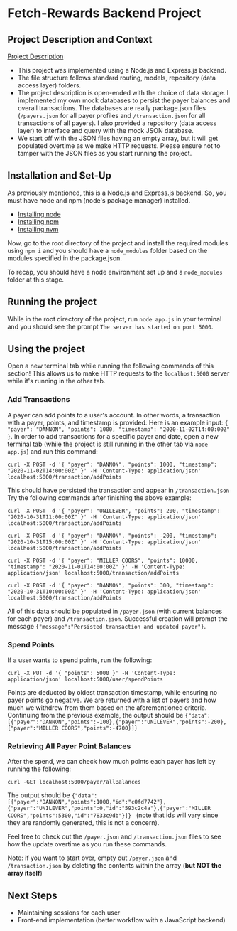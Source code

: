 # Fetch-Rewards Backend Project

## Project Description and Context
[Project Description](https://fetch-hiring.s3.us-east-1.amazonaws.com/points.pdf)
- This project was implemented using a Node.js and Express.js backend.
- The file structure follows standard routing, models, repository (data access layer) folders.
- The project description is open-ended with the choice of data storage. I implemented my own mock databases to persist the payer balances and overall transactions. The databases are really package.json files (`/payers.json` for all payer profiles and `/transaction.json` for all transactions of all payers). I also provided a repository (data access layer) to interface and query with the mock JSON database.
- We start off with the JSON files having an empty array, but it will get populated overtime as we make HTTP requests. Please ensure not to tamper with the JSON files as you start running the project.

## Installation and Set-Up
As previously mentioned, this is a Node.js and Express.js backend. So, you must have node and npm (node's package manager) installed.
- [Installing node](https://nodejs.org/en/)
- [Installing npm](https://docs.npmjs.com/downloading-and-installing-node-js-and-npm)
- [Installing nvm](https://github.com/nvm-sh/nvm)

Now, go to the root directory of the project and install the required modules using `npm i` and you should have a `node_modules` folder based on the modules specified in the package.json.

To recap, you should have a node environment set up and a `node_modules` folder at this stage.

## Running the project
While in the root directory of the project, run `node app.js` in your terminal and you should see the prompt `The server has started on port 5000`.

## Using the project
Open a new terminal tab while running the following commands of this section! This allows us to make HTTP requests to the `localhost:5000` server while it's running in the other tab.
### Add Transactions
A payer can add points to a user's account. In other words, a transaction with a payer, points, and timestamp is provided. Here is an example input: `{ "payer": "DANNON", "points": 1000, "timestamp": "2020-11-02T14:00:00Z" }`. In order to add transactions for a specific payer and date, open a new terminal tab (while the project is still running in the other tab via `node app.js`) and run this command:

```
curl -X POST -d '{ "payer": "DANNON", "points": 1000, "timestamp": "2020-11-02T14:00:00Z" }' -H 'Content-Type: application/json' localhost:5000/transaction/addPoints
```

This should have persisted the transaction and appear in `/transaction.json`
Try the following commands after finishing the above example:

```
curl -X POST -d '{ "payer": "UNILEVER", "points": 200, "timestamp": "2020-10-31T11:00:00Z" }' -H 'Content-Type: application/json' localhost:5000/transaction/addPoints
```

```
curl -X POST -d '{ "payer": "DANNON", "points": -200, "timestamp": "2020-10-31T15:00:00Z" }' -H 'Content-Type: application/json' localhost:5000/transaction/addPoints
```

```
curl -X POST -d '{ "payer": "MILLER COORS", "points": 10000, "timestamp": "2020-11-01T14:00:00Z" }' -H 'Content-Type: application/json' localhost:5000/transaction/addPoints
```

```
curl -X POST -d '{ "payer": "DANNON", "points": 300, "timestamp": "2020-10-31T10:00:00Z" }' -H 'Content-Type: application/json' localhost:5000/transaction/addPoints
```
All of this data should be populated in `/payer.json` (with current balances for each payer) and `/transaction.json`. Successful creation will prompt the message `{"message":"Persisted transaction and updated payer"}`.

### Spend Points
If a user wants to spend points, run the following:

```
curl -X PUT -d '{ "points": 5000 }' -H 'Content-Type: application/json' localhost:5000/user/spendPoints
```

Points are deducted by oldest transaction timestamp, while ensuring no payer points go negative. We are returned with a list of payers and how much we withdrew from them based on the aforementioned criteria. Continuing from the previous example, the output should be `{"data":[{"payer":"DANNON","points":-100},{"payer":"UNILEVER","points":-200},{"payer":"MILLER COORS","points":-4700}]}`

### Retrieving All Payer Point Balances
After the spend, we can check how much points each payer has left by running the following:

```
curl -GET localhost:5000/payer/allBalances
```

The output should be `{"data":[{"payer":"DANNON","points":1000,"id":"c0fd7742"},{"payer":"UNILEVER","points":0,"id":"593c2c4a"},{"payer":"MILLER COORS","points":5300,"id":"7833c9db"}]} ` (note that ids will vary since they are randomly generated, this is not a concern).

Feel free to check out the `/payer.json` and `/transaction.json` files to see how the update overtime as you run these commands.

Note: if you want to start over, empty out `/payer.json` and `/transaction.json` by deleting the contents within the array (**but NOT the array itself**)

## Next Steps
- Maintaining sessions for each user
- Front-end implementation (better workflow with a JavaScript backend)
